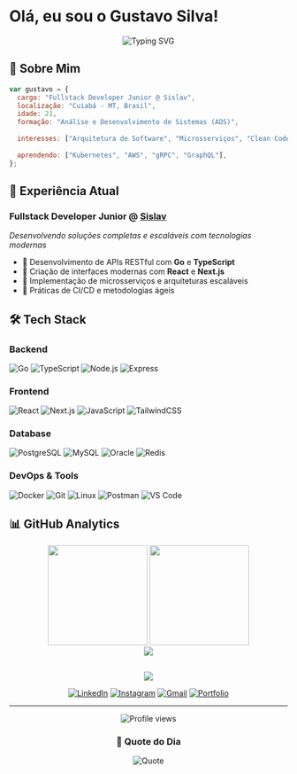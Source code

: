 # Olá, eu sou o Gustavo Silva!

<div align="center">
  <img src="https://readme-typing-svg.herokuapp.com?font=Fira+Code&pause=1000&color=6B5CE6&center=true&vCenter=true&width=600&lines=Fullstack+Developer+Jr+na+Sislav;Apaixonado+por+Go+e+TypeScript;21+anos+|+Cuiabá-MT;Sempre+aprendendo+algo+novo!" alt="Typing SVG" />
</div>

## 🎯 Sobre Mim

```javascript
var gustavo = {
  cargo: "Fullstack Developer Junior @ Sislav",
  localização: "Cuiabá - MT, Brasil",
  idade: 21,
  formação: "Análise e Desenvolvimento de Sistemas (ADS)",
  
  interesses: ["Arquitetura de Software", "Microsserviços", "Clean Code", "DevOps"],
  
  aprendendo: ["Kubernetes", "AWS", "gRPC", "GraphQL"],
};
```

## 💼 Experiência Atual

### **Fullstack Developer Junior** @ [Sislav](https://sislav.com.br)
*Desenvolvendo soluções completas e escaláveis com tecnologias modernas*

- 🔧 Desenvolvimento de APIs RESTful com **Go** e **TypeScript**
- 🎨 Criação de interfaces modernas com **React** e **Next.js**
- 🚀 Implementação de microsserviços e arquiteturas escaláveis
- 🔄 Práticas de CI/CD e metodologias ágeis

## 🛠️ Tech Stack

### Backend
![Go](https://img.shields.io/badge/Go-00ADD8?style=for-the-badge&logo=go&logoColor=white)
![TypeScript](https://img.shields.io/badge/TypeScript-007ACC?style=for-the-badge&logo=typescript&logoColor=white)
![Node.js](https://img.shields.io/badge/Node.js-339933?style=for-the-badge&logo=nodedotjs&logoColor=white)
![Express](https://img.shields.io/badge/Express-000000?style=for-the-badge&logo=express&logoColor=white)

### Frontend
![React](https://img.shields.io/badge/React-20232A?style=for-the-badge&logo=react&logoColor=61DAFB)
![Next.js](https://img.shields.io/badge/Next.js-000000?style=for-the-badge&logo=nextdotjs&logoColor=white)
![JavaScript](https://img.shields.io/badge/JavaScript-F7DF1E?style=for-the-badge&logo=javascript&logoColor=black)
![TailwindCSS](https://img.shields.io/badge/Tailwind_CSS-38B2AC?style=for-the-badge&logo=tailwind-css&logoColor=white)

### Database
![PostgreSQL](https://img.shields.io/badge/PostgreSQL-316192?style=for-the-badge&logo=postgresql&logoColor=white)
![MySQL](https://img.shields.io/badge/MySQL-005C84?style=for-the-badge&logo=mysql&logoColor=white)
![Oracle](https://img.shields.io/badge/Oracle-F80000?style=for-the-badge&logo=oracle&logoColor=black)
![Redis](https://img.shields.io/badge/Redis-DC382D?style=for-the-badge&logo=redis&logoColor=white)

### DevOps & Tools
![Docker](https://img.shields.io/badge/Docker-2CA5E0?style=for-the-badge&logo=docker&logoColor=white)
![Git](https://img.shields.io/badge/Git-F05032?style=for-the-badge&logo=git&logoColor=white)
![Linux](https://img.shields.io/badge/Linux-FCC624?style=for-the-badge&logo=linux&logoColor=black)
![Postman](https://img.shields.io/badge/Postman-FF6C37?style=for-the-badge&logo=Postman&logoColor=white)
![VS Code](https://img.shields.io/badge/VS_Code-007ACC?style=for-the-badge&logo=visual-studio-code&logoColor=white)

## 📊 GitHub Analytics

<div align="center">
  <img src="https://github-readme-stats.vercel.app/api?username=gustavoz65&show_icons=true&theme=tokyonight&include_all_commits=true&count_private=true&hide_border=true" height="180" />
  <img src="https://github-readme-stats.vercel.app/api/top-langs?username=gustavoz65&layout=compact&langs_count=8&theme=tokyonight&hide_border=true" height="180" />
</div>

<div align="center">
  <img src="https://github-readme-streak-stats.herokuapp.com/?user=gustavoz65&theme=tokyonight&hide_border=true" />
</div>

## 

<div align="center">
  <img src="https://github-profile-trophy.vercel.app/?username=gustavoz65&theme=tokyonight&no-frame=true&row=1&column=7" />
</div>

<div align="center">
  
[![LinkedIn](https://img.shields.io/badge/LinkedIn-0077B5?style=for-the-badge&logo=linkedin&logoColor=white)](linkedin.com/in/gustavo-rodrigues-da-silva-b73ab5301)
[![Instagram](https://img.shields.io/badge/Instagram-E4405F?style=for-the-badge&logo=instagram&logoColor=white)](https://www.instagram.com/iamgustavo.r)
[![Gmail](https://img.shields.io/badge/Gmail-D14836?style=for-the-badge&logo=gmail&logoColor=white)](grodriguesdasilva240@gmail.com)
[![Portfolio](https://img.shields.io/badge/Portfolio-000000?style=for-the-badge&logo=About.me&logoColor=white)]( https://portif-lio-seven-blond.vercel.app )

</div>

---

<div align="center">
  <img src="https://komarev.com/ghpvc/?username=gustavoz65&color=blueviolet&style=flat-square&label=Profile+Views" alt="Profile views" />
  
  ### 💭 Quote do Dia
  
  ![Quote](https://quotes-github-readme.vercel.app/api?type=horizontal&theme=tokyonight)
